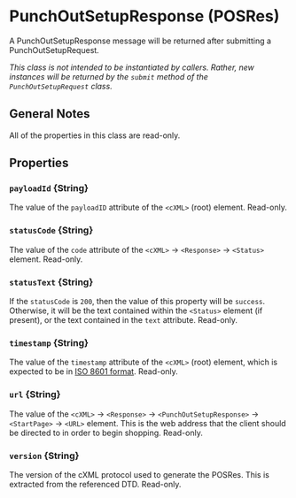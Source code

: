 # PunchOutSetupResponse (POSRes)

A PunchOutSetupResponse message will be returned after submitting a PunchOutSetupRequest.

_This class is not intended to be instantiated by callers. Rather, new instances will be returned by the `submit` method of the `PunchOutSetupRequest`  class._

## General Notes

All of the properties in this class are read-only.


## Properties

### `payloadId` {String}

The value of the `payloadID` attribute of the `<cXML>` (root) element. Read-only.


### `statusCode` {String}

The value of the `code` attribute of the `<cXML>` → `<Response>` → `<Status>` element. Read-only.


### `statusText` {String}

If the `statusCode` is `200`, then the value of this property will be `success`. Otherwise, it will be the text contained within the `<Status>` element (if present), or the text contained in the `text` attribute. Read-only.


### `timestamp` {String}

The value of the `timestamp` attribute of the `<cXML>` (root) element, which is expected to be in [ISO 8601 format](https://www.w3.org/TR/NOTE-datetime). Read-only.


### `url` {String}

The value of the `<cXML>` → `<Response>` → `<PunchOutSetupResponse>` → `<StartPage>` → `<URL>` element. This is the web address that the client should be directed to in order to begin shopping. Read-only.


### `version` {String}

The version of the cXML protocol used to generate the POSRes. This is extracted from the referenced DTD. Read-only.
